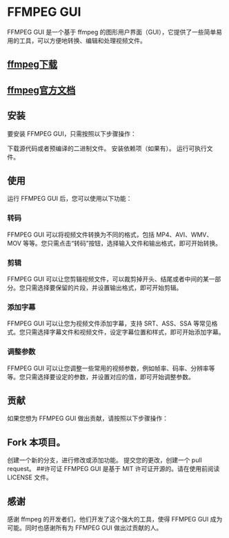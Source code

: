 # FFMPEG GUI
FFMPEG GUI 是一个基于 ffmpeg 的图形用户界面（GUI），它提供了一些简单易用的工具，可以方便地转换、编辑和处理视频文件。

## [ffmpeg下载](https://ffmpeg.org/download.html)

## [ffmpeg官方文档](http://ffmpeg.org/ffmpeg-all.html)

## 安装
要安装 FFMPEG GUI，只需按照以下步骤操作：

下载源代码或者预编译的二进制文件。
安装依赖项（如果有）。
运行可执行文件。
## 使用
运行 FFMPEG GUI 后，您可以使用以下功能：

### 转码
FFMPEG GUI 可以将视频文件转换为不同的格式，包括 MP4、AVI、WMV、MOV 等等。您只需点击“转码”按钮，选择输入文件和输出格式，即可开始转换。

### 剪辑
FFMPEG GUI 可以让您剪辑视频文件，可以裁剪掉开头、结尾或者中间的某一部分。您只需选择要保留的片段，并设置输出格式，即可开始剪辑。

### 添加字幕
FFMPEG GUI 可以让您为视频文件添加字幕，支持 SRT、ASS、SSA 等常见格式。您只需选择字幕文件和视频文件，设定字幕位置和样式，即可开始添加字幕。

### 调整参数
FFMPEG GUI 可以让您调整一些常用的视频参数，例如帧率、码率、分辨率等等。您只需选择要设定的参数，并设置对应的值，即可开始调整参数。

## 贡献
如果您想为 FFMPEG GUI 做出贡献，请按照以下步骤操作：

## Fork 本项目。
创建一个新的分支，进行修改或添加功能。
提交您的更改，创建一个 pull request。
##许可证
FFMPEG GUI 是基于 MIT 许可证开源的。请在使用前阅读 LICENSE 文件。

## 感谢
感谢 ffmpeg 的开发者们，他们开发了这个强大的工具，使得 FFMPEG GUI 成为可能。同时也感谢所有为 FFMPEG GUI 做出过贡献的人。
